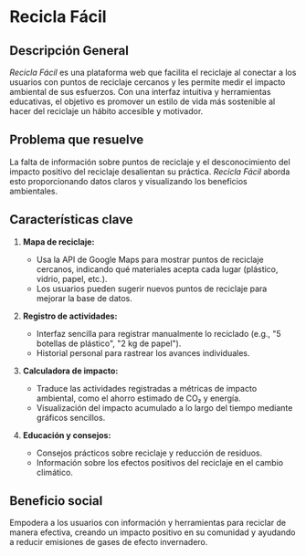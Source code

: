 # Recicla Fácil

## Descripción General

*Recicla Fácil* es una plataforma web que facilita el reciclaje al conectar a los usuarios con puntos de reciclaje cercanos y les permite medir el impacto ambiental de sus esfuerzos. Con una interfaz intuitiva y herramientas educativas, el objetivo es promover un estilo de vida más sostenible al hacer del reciclaje un hábito accesible y motivador.

## Problema que resuelve

La falta de información sobre puntos de reciclaje y el desconocimiento del impacto positivo del reciclaje desalientan su práctica. *Recicla Fácil* aborda esto proporcionando datos claros y visualizando los beneficios ambientales.

## Características clave

1. **Mapa de reciclaje:**
   - Usa la API de Google Maps para mostrar puntos de reciclaje cercanos, indicando qué materiales acepta cada lugar (plástico, vidrio, papel, etc.).
   - Los usuarios pueden sugerir nuevos puntos de reciclaje para mejorar la base de datos.

2. **Registro de actividades:**
   - Interfaz sencilla para registrar manualmente lo reciclado (e.g., "5 botellas de plástico", "2 kg de papel").
   - Historial personal para rastrear los avances individuales.

3. **Calculadora de impacto:**
   - Traduce las actividades registradas a métricas de impacto ambiental, como el ahorro estimado de CO₂ y energía.
   - Visualización del impacto acumulado a lo largo del tiempo mediante gráficos sencillos.

4. **Educación y consejos:**
   - Consejos prácticos sobre reciclaje y reducción de residuos.
   - Información sobre los efectos positivos del reciclaje en el cambio climático.

## Beneficio social

Empodera a los usuarios con información y herramientas para reciclar de manera efectiva, creando un impacto positivo en su comunidad y ayudando a reducir emisiones de gases de efecto invernadero.

